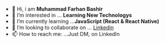 -  👋 Hi, i am **Muhammad Farhan Bashir**
- 👀 I’m interested in ... **Learning New Technologys**
- 🌱 I’m currently learning ...**JavaScript (React & React Native)**
- 👯 I’m looking to collaborate on ...  [Linkedin](https://www.linkedin.com/in/farhanbashirseyal/ "Muhammad Farhan Bashir")
- 📫 How to reach me: ...Just DM, on LinkedIn
